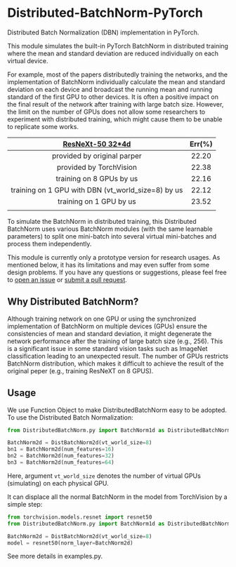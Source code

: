 # Distributed-BatchNorm-PyTorch

Distributed Batch Normalization (DBN) implementation in PyTorch.

This module simulates the built-in PyTorch BatchNorm in distributed training
where the mean and standard deviation are reduced individually on each virtual device.

For example, most of the papers distributedly training the networks, 
and the implementation of BatchNorm individually calculate the mean and standard deviation
on each device and broadcast the running mean and running standard of the first GPU to other devices.
It is often a positive impact on the final result of the network after training with large batch size. 
However, the limit on the number of GPUs does not allow some researchers to experiment with distributed training, which might cause them to be unable to replicate some works. 

| [ResNeXt-50 32*4d](https://arxiv.org/abs/1611.05431) |Err(%)|
| :--------------------------------------: | :-------: |
|     provided by original parper    | 22.20|
|     provided by TorchVision        | 22.38|
|     training on 8 GPUs by us       | 22.16 |
|     training on 1 GPU with DBN (vt_world_size=8) by us | 22.12 |
|     training on 1 GPU by us       | 23.52 |
|||

To simulate the BatchNorm in distributed training, this Distributed BatchNorm uses various BatchNorm modules (with the same learnable parameters)
to split one mini-batch into several virtual mini-batches and process them independently. 

This module is currently only a prototype version for research usages. As mentioned below,
it has its limitations and may even suffer from some design problems. If you have any
questions or suggestions, please feel free to
[open an issue](https://github.com/PoonKinWang/Distributed-BatchNorm-PyTorch/issues) or 
[submit a pull request](https://github.com/PoonKinWang/Distributed-BatchNorm-PyTorch/pulls).

## Why Distributed BatchNorm?

Although training network on one GPU or using the synchronized implementation of BatchNorm on multiple devices (GPUs)
ensure the consistencies of mean and standard deviation, it might degenerate the network performance after the training of large batch size (e.g., 256).
This is a significant issue in some standard vision tasks such as ImageNet classification leading to an unexpected result. 
The number of GPUs restricts BatchNorm distribution, which makes it difficult to achieve the result of the original peper (e.g., training ResNeXT on 8 GPUS). 

## Usage
We use Function Object to make DistributedBatchNorm easy to be adopted. 
To use the Distributed Batch Normalization:

```python
from DistributedBatchNorm.py import BatchNorm1d as DistributedBatchNorm2d

BatchNorm2d = DistBatchNorm2d(vt_world_size=8)
bn1 = BatchNorm2d(num_features=16)
bn2 = BatchNorm2d(num_features=32)
bn3 = BatchNorm2d(num_features=64)
```

Here, argument `vt_world_size` denotes the number of virtual GPUs (simulating) on each physical GPU. 

It can displace all the normal BatchNorm in the model from TorchVision by a simple step:

```python
from torchvision.models.resnet import resnet50
from DistributedBatchNorm.py import BatchNorm1d as DistributedBatchNorm2d

BatchNorm2d = DistBatchNorm2d(vt_world_size=8)
model = resnet50(norm_layer=BatchNorm2d)
```

See more details in examples.py.